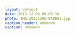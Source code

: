 ```yaml
---
layout: default
date: 2013-12-06 00-00-16
photo: IMG-20131206-WA0001.jpg
caption_header: unknown
caption: unknown
---
```

